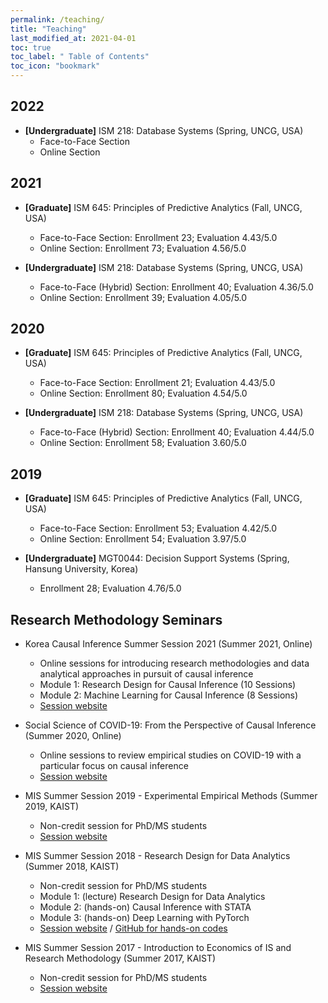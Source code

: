```yaml
---
permalink: /teaching/
title: "Teaching"
last_modified_at: 2021-04-01
toc: true
toc_label: " Table of Contents"
toc_icon: "bookmark"
---
```


## 2022
* **[Undergraduate]** ISM 218: Database Systems (Spring, UNCG, USA)
	* Face-to-Face Section
	* Online Section

## 2021
* **[Graduate]** ISM 645: Principles of Predictive Analytics (Fall, UNCG, USA)
	* Face-to-Face Section: Enrollment 23; Evaluation 4.43/5.0
	* Online Section: Enrollment 73; Evaluation 4.56/5.0

* **[Undergraduate]** ISM 218: Database Systems (Spring, UNCG, USA)
	* Face-to-Face (Hybrid) Section: Enrollment 40; Evaluation 4.36/5.0
	* Online Section: Enrollment 39; Evaluation 4.05/5.0

## 2020
* **[Graduate]** ISM 645: Principles of Predictive Analytics (Fall, UNCG, USA)
	* Face-to-Face Section: Enrollment 21; Evaluation 4.43/5.0
	* Online Section: Enrollment 80; Evaluation 4.54/5.0

* **[Undergraduate]** ISM 218: Database Systems (Spring, UNCG, USA)
	* Face-to-Face (Hybrid) Section: Enrollment 40; Evaluation 4.44/5.0
	* Online Section: Enrollment 58; Evaluation 3.60/5.0


## 2019
* **[Graduate]** ISM 645: Principles of Predictive Analytics (Fall, UNCG, USA)
	* Face-to-Face Section: Enrollment 53; Evaluation 4.42/5.0
	* Online Section: Enrollment 54; Evaluation 3.97/5.0

* **[Undergraduate]** MGT0044: Decision Support Systems (Spring, Hansung University, Korea)
	* Enrollment 28; Evaluation 4.76/5.0


## Research Methodology Seminars
* Korea Causal Inference Summer Session 2021 (Summer 2021, Online)
	* Online sessions for introducing research methodologies and data analytical approaches in pursuit of causal inference
	* Module 1: Research Design for Causal Inference (10 Sessions)
	* Module 2: Machine Learning for Causal Inference (8 Sessions)
	* [Session website][1]

* Social Science of COVID-19: From the Perspective of Causal Inference (Summer 2020, Online)
	* Online sessions to review empirical studies on COVID-19 with a particular focus on causal inference
	* [Session website][2]

* MIS Summer Session 2019 - Experimental Empirical Methods (Summer 2019, KAIST)
	* Non-credit session for PhD/MS students
	* [Session website][3]

* MIS Summer Session 2018 - Research Design for Data Analytics (Summer 2018, KAIST)
	* Non-credit session for PhD/MS students
	* Module 1: (lecture) Research Design for Data Analytics
	* Module 2: (hands-on) Causal Inference with STATA
	* Module 3: (hands-on) Deep Learning with PyTorch
	* [Session website][4] / [GitHub for hands-on codes][5]

* MIS Summer Session 2017 - Introduction to Economics of IS and Research Methodology (Summer 2017, KAIST)
	* Non-credit session for PhD/MS students
	* [Session website][6]

[1]: https://sites.google.com/view/causal-inference2021
[2]: https://sites.google.com/view/social-science-of-covid-19
[3]: https://sites.google.com/view/kaist-mis-session2019
[4]: https://sites.google.com/view/kaist-mis-session2018
[5]: https://github.com/jiyong-park/kaist-summer-session2018
[6]: https://sites.google.com/view/kaist-mis-session2017
